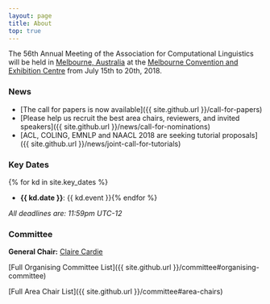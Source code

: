 ```yaml
---
layout: page
title: About
top: true
---
```


The 56th Annual Meeting of the Association for Computational Linguistics will be held in [Melbourne, Australia](https://www.melbourne.org/?utm_source=Microsite&utm_campaign=Computational%20Linguistics) at
the [Melbourne Convention and Exhibition Centre](http://mcec.com.au/) from July 15th to 20th, 2018.


### News

* [The call for papers is now available]({{ site.github.url }}/call-for-papers)
* [Please help us recruit the best area chairs, reviewers, and invited speakers]({{ site.github.url }}/news/call-for-nominations)
* [ACL, COLING, EMNLP and NAACL 2018 are seeking tutorial proposals]({{ site.github.url }}/news/joint-call-for-tutorials)


### Key Dates
{% for kd in site.key_dates %}
  * **{{ kd.date }}**: {{ kd.event }}{% endfor %}

_All deadlines are: 11:59pm UTC-12_

### Committee

**General Chair:** [Claire Cardie](http://www.cs.cornell.edu/home/cardie/)

[Full Organising Committee List]({{ site.github.url }}/committee#organising-committee)

[Full Area Chair List]({{ site.github.url }}/committee#area-chairs)



